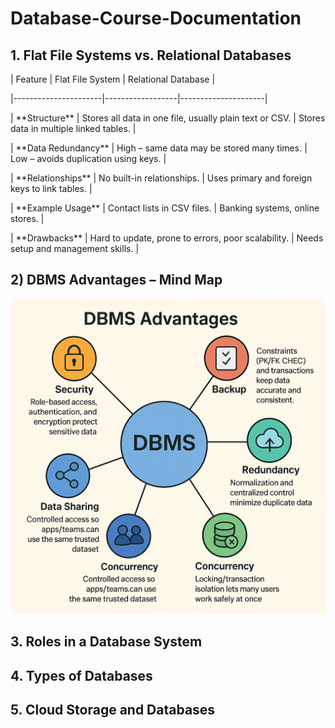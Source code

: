 # Database-Course-Documentation



## 1\. Flat File Systems vs. Relational Databases



| Feature              | Flat File System | Relational Database |

|----------------------|------------------|---------------------|

| \*\*Structure\*\*        | Stores all data in one file, usually plain text or CSV. | Stores data in multiple linked tables. |

| \*\*Data Redundancy\*\*  | High – same data may be stored many times. | Low – avoids duplication using keys. |

| \*\*Relationships\*\*    | No built-in relationships. | Uses primary and foreign keys to link tables. |

| \*\*Example Usage\*\*    | Contact lists in CSV files. | Banking systems, online stores. |

| \*\*Drawbacks\*\*        | Hard to update, prone to errors, poor scalability. | Needs setup and management skills. |





## 2) DBMS Advantages – Mind Map

![DBMS Advantages Mind Map](images/dbms-mindmap.png)





## 3\. Roles in a Database System



## 4\. Types of Databases



## 5\. Cloud Storage and Databases

